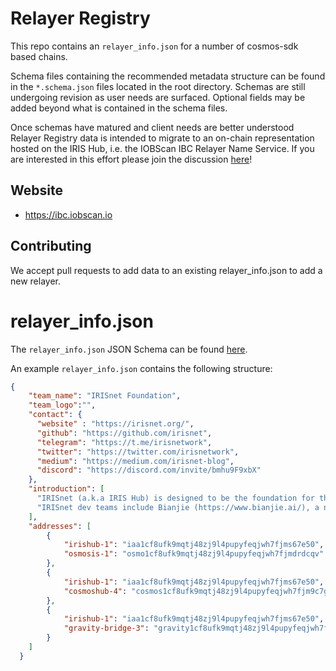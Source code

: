 # Relayer Registry

This repo contains an `relayer_info.json` for a number of cosmos-sdk based chains. 

Schema files containing the recommended metadata structure can be found in the `*.schema.json` files located in the root directory. Schemas are still undergoing revision as user needs are surfaced. Optional fields may be added beyond what is contained in the schema files.

Once schemas have matured and client needs are better understood Relayer Registry data is intended to migrate to an on-chain representation hosted on the IRIS Hub, i.e. the IOBScan IBC Relayer Name Service. If you are interested in this effort please join the discussion [here](https://discord.com/invite/bmhu9F9xbX)!

## Website
- https://ibc.iobscan.io

## Contributing

We accept pull requests to add data to an existing relayer_info.json to add a new relayer.

# relayer_info.json

The `relayer_info.json` JSON Schema can be found [here](/relayers/relayer.schema.json).

An example `relayer_info.json` contains the following structure:

```json
{
    "team_name": "IRISnet Foundation",
    "team_logo":"",
    "contact": {
      "website" : "https://irisnet.org/",
      "github": "https://github.com/irisnet",
      "telegram": "https://t.me/irisnetwork",
      "twitter": "https://twitter.com/irisnetwork",
      "medium": "https://medium.com/irisnet-blog",
      "discord": "https://discord.com/invite/bmhu9F9xbX"
    },
    "introduction": [
      "IRISnet (a.k.a IRIS Hub) is designed to be the foundation for the next generation distributed applications. Built with Cosmos-SDK, IRIS Hub enables cross-chain interoperability through a unified service model, while providing a variety of modules to support DeFi applications.",
      "IRISnet dev teams include Bianjie (https://www.bianjie.ai/), a national award-winning blockchain technology team based in Shanghai, and Tendermint (https://tendermint.com/), the world-famous team that created the Tendermint consensus engine and the Cosmos project."
    ],
    "addresses": [
        {
            "irishub-1": "iaa1cf8ufk9mqtj48zj9l4pupyfeqjwh7fjms67e50",
            "osmosis-1": "osmo1cf8ufk9mqtj48zj9l4pupyfeqjwh7fjmdrdcqv"
        },
        {
            "irishub-1": "iaa1cf8ufk9mqtj48zj9l4pupyfeqjwh7fjms67e50",
            "cosmoshub-4": "cosmos1cf8ufk9mqtj48zj9l4pupyfeqjwh7fjm9c7gk7"
        },
        {
            "irishub-1": "iaa1cf8ufk9mqtj48zj9l4pupyfeqjwh7fjms67e50",
            "gravity-bridge-3": "gravity1cf8ufk9mqtj48zj9l4pupyfeqjwh7fjmpgvsnk"
        }
    ]
  }
```

